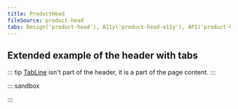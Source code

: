 ```yaml
---
title: ProductHead
fileSource: product-head
tabs: Design('product-head'), A11y('product-head-a11y'), API('product-head-api'), Example('product-head-code'), Changelog('product-head-changelog')
---
```


## Extended example of the header with tabs

::: tip
[TabLine](/components/tab-line/tab-line) isn't part of the header, it is a part of the page content.
:::

::: sandbox

<script lang="tsx">
import React from 'react';
import { Text } from '@semcore/ui/typography';
import Link from '@semcore/ui/link';
import Button from '@semcore/ui/button';
import Tooltip from '@semcore/ui/tooltip';
import ChevronDownM from '@semcore/ui/icon/ChevronDown/m';
import ChatM from '@semcore/ui/icon/Chat/m';
import BookM from '@semcore/ui/icon/Book/m';
import MathPlusM from '@semcore/ui/icon/MathPlus/m';
import SettingsM from '@semcore/ui/icon/Settings/m';
import InfoM from '@semcore/ui/icon/Info/m';
import Breadcrumbs from '@semcore/ui/breadcrumbs';
import TabLine from '@semcore/ui/tab-line';
import Select from '@semcore/ui/select';

import Header, { Info, Title } from '@semcore/ui/product-head';

const Demo = () => {
  return (
    <>
      <Header mx={6}>
        <Header.Row>
          <Breadcrumbs>
            <Breadcrumbs.Item href='#'>Dashboard</Breadcrumbs.Item>
            <Breadcrumbs.Item href='#'>Projects</Breadcrumbs.Item>
            <Breadcrumbs.Item href='#' active>
              Project Name
            </Breadcrumbs.Item>
          </Breadcrumbs>

          <Header.Links>
            <Link>
              <Link.Addon>
                <BookM />
              </Link.Addon>
              <Link.Text>User manual</Link.Text>
            </Link>
            <Link>
              <Link.Addon>
                <ChatM />
              </Link.Addon>
              <Link.Text>Send feedback</Link.Text>
            </Link>
          </Header.Links>
        </Header.Row>

        <Header.Row>
          <Title toolName='Tool Name for:'>
            <Text color='gray-500' noWrap>
              Domain.com
            </Text>
          </Title>

          <Header.Buttons>
            <Button use='primary'>
              <Button.Addon>
                <MathPlusM />
              </Button.Addon>
              <Button.Text>Add Project</Button.Text>
            </Button>
            <Button>
              <Button.Addon>
                <SettingsM />
              </Button.Addon>
              <Button.Text>Settings</Button.Text>
            </Button>
          </Header.Buttons>
        </Header.Row>

        <Header.Row>
          <Info>
            <Info.Item label='Location:'>
              <Select value={['us']} placeholder='Select an option, sir' m='auto'>
                <Select.Trigger tag={Link}>
                  United States
                  <Link.Addon tag={ChevronDownM} />
                </Select.Trigger>
                <Select.Popper>
                  <Select.Option value='us'>United States</Select.Option>
                  <Select.Option value='ch'>China</Select.Option>
                  <Select.Option value='jp'>Japan</Select.Option>
                  <Select.Option value='gr'>Germany</Select.Option>
                  <Select.Option value='uk'>United Kingdom</Select.Option>
                  <Select.Option value='in'>India</Select.Option>
                  <Select.Option value='fr'>France</Select.Option>
                  <Select.Option value='it'>Italy</Select.Option>
                </Select.Popper>
              </Select>
            </Info.Item>
            <Info.Item label='Device:'>
              <Select value={['desktop']} placeholder='Select an option, sir' m='auto'>
                <Select.Trigger tag={Link}>
                  Desktop
                  <Link.Addon tag={ChevronDownM} />
                </Select.Trigger>
                <Select.Popper>
                  <Select.Option value='desktop'>Desktop</Select.Option>
                  <Select.Option value='mobile'>Mobile</Select.Option>
                </Select.Popper>
              </Select>
            </Info.Item>
            <Info.Item label='Data:'>
              Fresh
              <Tooltip
                title='Some more details why data is fresh'
                style={{ display: 'inline-flex' }}
              >
                <InfoM ml={1} color='gray-300' cursor='help' />
              </Tooltip>
            </Info.Item>
            <Info.Item>
              <Info.Item.Label>Last update:</Info.Item.Label>1 hour ago
            </Info.Item>
          </Info>
        </Header.Row>
      </Header>

      <TabLine defaultValue='overview' px={6} size='l'>
        <TabLine.Item value='overview'>Overview</TabLine.Item>
        <TabLine.Item value='issues'>Issues</TabLine.Item>
        <TabLine.Item value='linked_in'>LinkedIn</TabLine.Item>
      </TabLine>
    </>
  );
};
</script>

:::
